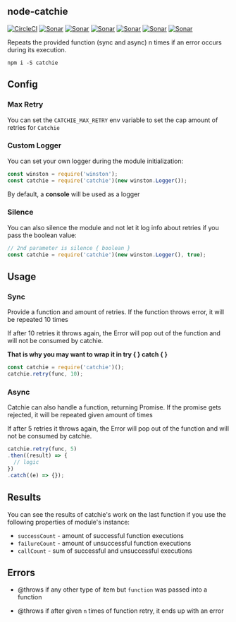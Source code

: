 ## node-catchie

[![CircleCI](https://circleci.com/gh/dial-once/node-catchie.svg?style=svg)](https://circleci.com/gh/dial-once/node-catchie)
[![Sonar](http://proxy.dialonce.net/sonar/api/badges/gate?key=node-node-catchie)](http://sonar.dialonce.net/dashboard?id=node-node-catchie)
[![Sonar](http://proxy.dialonce.net/sonar/api/badges/measure?key=node-node-catchie&metric=ncloc)](http://sonar.dialonce.net/dashboard?id=node-node-catchie)
[![Sonar](http://proxy.dialonce.net/sonar/api/badges/measure?key=node-node-catchie&metric=coverage)](http://sonar.dialonce.net/dashboard?id=node-node-catchie)
[![Sonar](http://proxy.dialonce.net/sonar/api/badges/measure?key=node-node-catchie&metric=code_smells)](http://proxy.dialonce.net/sonar/api/badges/measure?key=node-node-catchie&metric=coverage)
[![Sonar](http://proxy.dialonce.net/sonar/api/badges/measure?key=node-node-catchie&metric=bugs)](http://sonar.dialonce.net/dashboard?id=node-node-catchie)
[![Sonar](http://proxy.dialonce.net/sonar/api/badges/measure?key=node-node-catchie&metric=sqale_debt_ratio)](http://sonar.dialonce.net/dashboard?id=node-node-catchie)


Repeats the provided function (sync and async) n times if an error occurs during its execution.

```
npm i -S catchie
```

## Config

### Max Retry
You can set the ``CATCHIE_MAX_RETRY`` env variable to set the cap amount of retries for ``Catchie``

### Custom Logger
You can set your own logger during the module initialization:
```js
const winston = require('winston');
const catchie = require('catchie')(new winston.Logger());
```
By default, a __console__ will be used as a logger

### Silence
You can also silence the module and not let it log info about retries if you pass the boolean value:
```js
// 2nd parameter is silence { boolean }
const catchie = require('catchie')(new winston.Logger(), true);
```

## Usage

### Sync
Provide a function and amount of retries. If the function throws error, it will be repeated 10 times

If after 10 retries it throws again, the Error will pop out of the function and will not be consumed by catchie.

__That is why you may want to wrap it in try { } catch { }__
```js
const catchie = require('catchie')();
catchie.retry(func, 10);
```

### Async
Catchie can also handle a function, returning Promise. If the promise gets rejected, it will be repeated given amount of times

If after 5 retries it throws again, the Error will pop out of the function and will not be consumed by catchie.
```js
catchie.retry(func, 5)
.then((result) => {
  // logic
})
.catch((e) => {});
```
## Results
You can see the results of catchie's work on the last function if you use the following properties of module's instance:

* ``successCount`` - amount of successful function executions
* ``failureCount`` - amount of unsuccessful function executions
* ``callCount`` - sum of successful and unsuccessful executions

## Errors
* @throws if any other type of item but ``function`` was passed into a function

* @throws if after given ``n`` times of function retry, it ends up with an error
